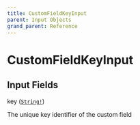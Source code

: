 ```yaml
---
title: CustomFieldKeyInput
parent: Input Objects
grand_parent: Reference
---
```


<h1>CustomFieldKeyInput</h1>

<h2>Input Fields</h2>

<div class="field-entry ">
  <span id="key" class="field-name anchored">key (<code><a href="/docs/reference/scalar/string">String!</a></code>)</span>

  <div class="description-wrapper">
   <p>The unique key identifier of the custom field</p>

  </div>
</div>

